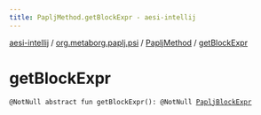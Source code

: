 ```yaml
---
title: PapljMethod.getBlockExpr - aesi-intellij
---
```


[aesi-intellij](../../index.html) / [org.metaborg.paplj.psi](../index.html) / [PapljMethod](index.html) / [getBlockExpr](.)

# getBlockExpr

`@NotNull abstract fun getBlockExpr(): @NotNull `[`PapljBlockExpr`](../-paplj-block-expr/index.html)